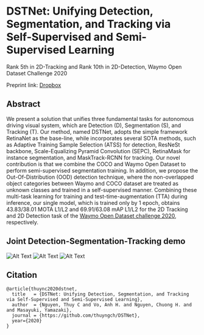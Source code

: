 # DSTNet: Unifying Detection, Segmentation, and Tracking via Self-Supervised and Semi-Supervised Learning
Rank 5th in 2D-Tracking and Rank 10th in 2D-Detection, Waymo Open Dataset Challenge 2020

Preprint link: [Dropbox](https://www.dropbox.com/s/zwij9kudu2edrep/cvprw2020_waymo_dstnet.pdf?dl=0)


## Abstract
We present a solution that unifies three fundamental tasks for autonomous driving visual system, which are Detection (D), Segmentation (S), and Tracking (T). Our method, named DSTNet, adopts the simple framework RetinaNet as the base-line, while incorporates several SOTA methods, such as Adaptive Training Sample Selection (ATSS) for detection, ResNeSt backbone, Scale-Equalizing Pyramid Convolution (SEPC), RetinaMask for instance segmentation, and MaskTrack-RCNN for tracking. Our novel contribution is that we combine the COCO and Waymo Open Dataset to perform semi-supervised segmentation training. In addition, we propose the Out-Of-Distribution (OOD) detection technique, where the non-overlapped object categories between Waymo and COCO dataset are treated as unknown classes and trained in a self-supervised manner. Combining these multi-task learning for training and test-time-augmentation (TTA) during inference, our single model, which is trained only by 1 epoch, obtains 43.83/38.01 MOTA L1/L2 and 69.91/63.08 mAP L1/L2 for the 2D Tracking and 2D Detection task of the [Waymo Open Dataset challenge 2020](https://waymo.com/open/challenges), respectively.


## Joint Detection-Segmentation-Tracking demo

![Alt Text](demo/demo1.gif)
![Alt Text](demo/demo2.gif)
![Alt Text](demo/demo3.gif)


## Citation
```
@article{thuync2020dstnet,
  title   = {DSTNet: Unifying Detection, Segmentation, and Tracking via Self-Supervised and Semi-Supervised Learning},
  author  = {Nguyen, Thuy C and Vo, Anh H. and Nguyen, Chuong H. and and Masayuki, Yamazaki},
  journal = {https://github.com/thuyngch/DSTNet},
  year={2020}
}
```
